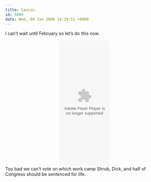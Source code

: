 ```yaml
---
title: Caucus.
id: 5880
date: Wed, 09 Jan 2008 14:29:51 +0000
---
```


I can’t wait until February so let’s do this now.



<div align="center"><embed align="middle" allownetworking="all" allowscriptaccess="always" bgcolor="ffffff" flashvars="s=863&t=1&textcolor=333333&e=None&bgurl=&view=Site&border=true" height="400" name="electionvine_widget" quality="high" src="https://i.newsvine.com/_vine/swf/electionwidget.swf" type="application/x-shockwave-flash" width="160"></embed></div>Too bad we can’t vote on which work camp Shrub, Dick, and half of Congress should be sentenced for life.





